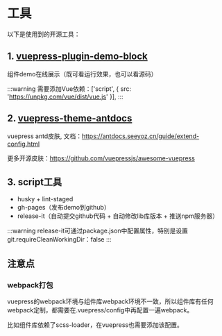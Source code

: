 # 工具

以下是使用到的开源工具：

## 1. [vuepress-plugin-demo-block](https://github.com/lq782655835/vuepress-plugin-demo-block)

组件demo在线展示（既可看运行效果，也可以看源码）

:::warning
需要添加Vue依赖：['script', { src: 'https://unpkg.com/vue/dist/vue.js' }],
:::

## 2. [vuepress-theme-antdocs](https://github.com/zpfz/vuepress-theme-antdocs)

vuepress antd皮肤, 文档：https://antdocs.seeyoz.cn/guide/extend-config.html

更多开源皮肤：https://github.com/vuepressjs/awesome-vuepress

## 3. script工具

* husky + lint-staged
* gh-pages（发布demo到github）
* release-it（自动提交github代码 + 自动修改lib库版本 + 推送npm服务器）

:::warning
release-it可通过package.json中配置属性，特别是设置git.requireCleanWorkingDir：false
:::

## 注意点

### webpack打包

vuepress的webpack环境与组件库webpack环境不一致，所以组件库有任何webpack定制，都需要在.vuepress/config中再配置一遍webpack。

比如组件库依赖了scss-loader，在vuepress也需要添加该配置。